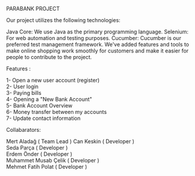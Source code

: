 PARABANK PROJECT
					  
Our project utilizes the following technologies:

Java Core: We use Java as the primary programming language.
Selenium: For web automation and testing purposes.
Cucumber: Cucumber is our preferred test management framework. We've added features and tools to make online shopping work smoothly for customers and make it easier for people to contribute to the project.

Features :                               

1- Open a new user account (register)                                                                                            
2- User login                                                                
3- Paying bills                                                    
4- Opening a "New Bank Account"                                                                                                  
5- Bank Account Overview                                                                                                
6- Money transfer between my accounts                                                                            
7- Update contact information     
    
Collabarators:                                                  

Mert Aladağ ( Team Lead )
Can Keskin  ( Developer )                                                        
Seda Parça  ( Developer )                                                
Erdem Önder ( Developer )                                                 
Muhammet Musab Çelik  ( Developer )                                                       
Mehmet Fatih Polat   ( Developer )                                                                                                                                            
